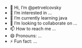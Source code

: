 - 👋 Hi, I’m @petrvelcovsky
- 👀 I’m interested in ...
- 🌱 I’m currently learning java
- 💞️ I’m looking to collaborate on ...
- 📫 How to reach me ...
- 😄 Pronouns: ...
- ⚡ Fun fact: ...

<!---
petrvelcovsky/petrvelcovsky is a ✨ special ✨ repository because its `README.md` (this file) appears on your GitHub profile.
You can click the Preview link to take a look at your changes.
--->
